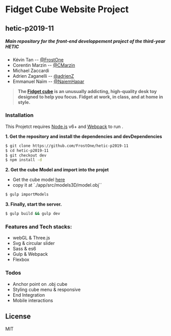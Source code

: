 # Fidget Cube Website Project
## hetic-p2019-11

##### Main repository for the front-end developpement project of the third-year HETIC
- Kévin Tan  -- [@FrostOne](https://github.com/FrostOne)
- Corentin Marzin  -- [@CMarzin](https://github.com/CMarzin)
- Michael Zaccardi
- Adrien Zaganelli -- [@adrienZ](https://github.com/adrienZ)
- Emmanuel Naïm -- [@NaiemHapar](https://github.com/NaiemHapar)

>__The [Fidget cube](https://www.kickstarter.com/projects/antsylabs/fidget-cube-a-vinyl-desk-toy) is an unusually addicting, high-quality desk toy designed to help you focus. Fidget at work, in class, and at home in style.__

### Installation

This Projetct requires [Node.js](https://nodejs.org/) v6+ and [Webpack](http://webpack.github.io/docs/) to run .

__1. Get the repository and install the dependencies and devDependencies__

```sh
$ git clone https://github.com/FrostOne/hetic-p2019-11
$ cd hetic-p2019-11
$ git checkout dev
$ npm install -d
```

__2. Get the cube Model and import into the projet__

- Get the cube model [here](https://mega.nz/#!nJUHwCob!GOyKQfDZ_tRwSAk37onWiJnVr3E6OUs6u6OE_Qc-sbU)
- copy it at `./app/src/models3D/model.obj``
```sh
$ gulp importModels
```

__3. Finally, start the server.__

```sh
$ gulp build && gulp dev
```

### Features and Tech stacks:
  - webGL & Three.js
  - Svg & circular slider
  - Sass & es6
  - Gulp & Webpack
  - Flexbox

### Todos

 - Anchor point on .obj cube
 - Styling cube menu & responsive
 - End Integration
 - Mobile interactions

License
----

MIT
